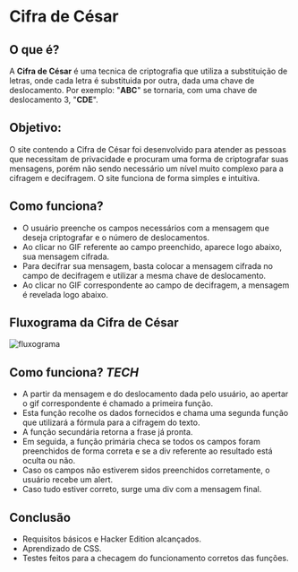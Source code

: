 # Cifra de César

## O que é?

A **Cifra de César** é uma tecnica de criptografia que utiliza a substituição de letras, onde cada letra é substituida por outra, dada uma chave de deslocamento.
Por exemplo: "**ABC**" se tornaria, com uma chave de deslocamento 3, "**CDE**".

## Objetivo:
O site contendo a Cifra de César foi desenvolvido para atender as pessoas que necessitam de privacidade e procuram uma forma de criptografar suas mensagens, porém não sendo necessário um nível muito complexo para a cifragem e decifragem. O site funciona de forma simples e intuitiva.

## Como funciona?
* O usuário preenche os campos necessários com a mensagem que deseja criptografar e o número de deslocamentos.
* Ao clicar no GIF referente ao campo preenchido, aparece logo abaixo, sua mensagem cifrada.
* Para decifrar sua mensagem, basta colocar a mensagem cifrada no campo de decifragem e utilizar a mesma chave de deslocamento.
* Ao clicar no GIF correspondente ao campo de decifragem, a mensagem é revelada logo abaixo.

## Fluxograma da Cifra de César

![fluxograma](http://uploaddeimagens.com.br/images/001/866/147/original/Sim.png)

## Como funciona? *TECH*
* A partir da mensagem e do deslocamento dada pelo usuário, ao apertar o gif correspondente é chamado a primeira função.
* Esta função recolhe os dados fornecidos e chama uma segunda função que utilizará a fórmula para a cifragem do texto.
* A função secundária retorna a frase já pronta.
* Em seguida, a função primária checa se todos os campos foram preenchidos de forma correta e se a div referente ao resultado está oculta ou não.
* Caso os campos não estiverem sidos preenchidos corretamente, o usuário recebe um alert.
* Caso tudo estiver correto, surge uma div com a mensagem final.

## Conclusão
* Requisitos básicos e Hacker Edition alcançados.
* Aprendizado de CSS.
* Testes feitos para a checagem do funcionamento corretos das funções.



